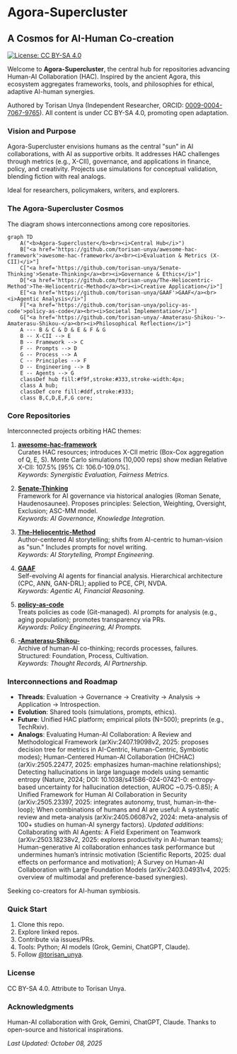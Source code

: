 # Agora-Supercluster

## A Cosmos for AI-Human Co-creation

[![License: CC BY-SA 4.0](https://img.shields.io/badge/License-CC%20BY--SA%204.0-lightgrey.svg)](https://creativecommons.org/licenses/by-sa/4.0/)

Welcome to **Agora-Supercluster**, the central hub for repositories advancing Human-AI Collaboration (HAC). Inspired by the ancient Agora, this ecosystem aggregates frameworks, tools, and philosophies for ethical, adaptive AI-human synergies.

Authored by Torisan Unya (Independent Researcher, ORCID: [0009-0004-7067-9765](https://orcid.org/0009-0004-7067-9765)). All content is under CC BY-SA 4.0, promoting open adaptation.

### Vision and Purpose
Agora-Supercluster envisions humans as the central "sun" in AI collaborations, with AI as supportive orbits. It addresses HAC challenges through metrics (e.g., X-CII), governance, and applications in finance, policy, and creativity. Projects use simulations for conceptual validation, blending fiction with real analogs.

Ideal for researchers, policymakers, writers, and explorers.

### The Agora-Supercluster Cosmos

The diagram shows interconnections among core repositories.

```mermaid
graph TD
    A("<b>Agora-Supercluster</b><br><i>Central Hub</i>")
    B["<a href='https://github.com/torisan-unya/awesome-hac-framework'>awesome-hac-framework</a><br><i>Evaluation & Metrics (X-CII)</i>"]
    C["<a href='https://github.com/torisan-unya/Senate-Thinking'>Senate-Thinking</a><br><i>Governance & Ethics</i>"]
    D["<a href='https://github.com/torisan-unya/The-Heliocentric-Method'>The-Heliocentric-Method</a><br><i>Creative Application</i>"]
    E["<a href='https://github.com/torisan-unya/GAAF'>GAAF</a><br><i>Agentic Analysis</i>"]
    F["<a href='https://github.com/torisan-unya/policy-as-code'>policy-as-code</a><br><i>Societal Implementation</i>"]
    G["<a href='https://github.com/torisan-unya/-Amaterasu-Shikou-'>-Amaterasu-Shikou-</a><br><i>Philosophical Reflection</i>"]
    A --- B & C & D & E & F & G
    B -- X-CII --> E
    B -- Framework --> C
    F -- Prompts --> D
    G -- Process --> A
    C -- Principles --> F
    D -- Engineering --> B
    E -- Agents --> G
    classDef hub fill:#f9f,stroke:#333,stroke-width:4px;
    class A hub;
    classDef core fill:#ddf,stroke:#333;
    class B,C,D,E,F,G core;
```

### Core Repositories
Interconnected projects orbiting HAC themes:

1. **[awesome-hac-framework](https://github.com/torisan-unya/awesome-hac-framework)**  
   Curates HAC resources; introduces X-CII metric (Box-Cox aggregation of Q, E, S). Monte Carlo simulations (10,000 reps) show median Relative X-CII: 107.5% [95% CI: 106.0-109.0%].  
   *Keywords: Synergistic Evaluation, Fairness Metrics.*

2. **[Senate-Thinking](https://github.com/torisan-unya/Senate-Thinking)**  
   Framework for AI governance via historical analogies (Roman Senate, Haudenosaunee). Proposes principles: Selection, Weighting, Oversight, Exclusion; ASC-MM model.  
   *Keywords: AI Governance, Knowledge Integration.*

3. **[The-Heliocentric-Method](https://github.com/torisan-unya/The-Heliocentric-Method)**  
   Author-centered AI storytelling; shifts from AI-centric to human-vision as "sun." Includes prompts for novel writing.  
   *Keywords: AI Storytelling, Prompt Engineering.*

4. **[GAAF](https://github.com/torisan-unya/GAAF)**  
   Self-evolving AI agents for financial analysis. Hierarchical architecture (CPC, ANN, GAN-DRL); applied to PCE, CPI, NVDA.  
   *Keywords: Agentic AI, Financial Reasoning.*

5. **[policy-as-code](https://github.com/torisan-unya/policy-as-code)**  
   Treats policies as code (Git-managed). AI prompts for analysis (e.g., aging population); promotes transparency via PRs.  
   *Keywords: Policy Engineering, AI Prompts.*

6. **[-Amaterasu-Shikou-](https://github.com/torisan-unya/-Amaterasu-Shikou-)**  
   Archive of human-AI co-thinking; records processes, failures. Structured: Foundation, Process, Cultivation.  
   *Keywords: Thought Records, AI Partnership.*

### Interconnections and Roadmap
- **Threads**: Evaluation → Governance → Creativity → Analysis → Application → Introspection.
- **Evolution**: Shared tools (simulations, prompts, ethics).
- **Future**: Unified HAC platform; empirical pilots (N=500); preprints (e.g., TechRxiv).
- **Analogs**: Evaluating Human-AI Collaboration: A Review and Methodological Framework (arXiv:2407.19098v2, 2025: proposes decision tree for metrics in AI-Centric, Human-Centric, Symbiotic modes); Human-Centered Human-AI Collaboration (HCHAC) (arXiv:2505.22477, 2025: emphasizes human-machine relationships); Detecting hallucinations in large language models using semantic entropy (Nature, 2024; DOI: 10.1038/s41586-024-07421-0: entropy-based uncertainty for hallucination detection, AUROC ~0.75-0.85); A Unified Framework for Human AI Collaboration in Security (arXiv:2505.23397, 2025: integrates autonomy, trust, human-in-the-loop); When combinations of humans and AI are useful: A systematic review and meta-analysis (arXiv:2405.06087v2, 2024: meta-analysis of 100+ studies on human-AI synergy factors). *Updated additions*: Collaborating with AI Agents: A Field Experiment on Teamwork (arXiv:2503.18238v2, 2025: explores productivity in AI-human teams); Human-generative AI collaboration enhances task performance but undermines human’s intrinsic motivation (Scientific Reports, 2025: dual effects on performance and motivation); A Survey on Human-AI Collaboration with Large Foundation Models (arXiv:2403.04931v4, 2025: overview of multimodal and preference-based synergies).

Seeking co-creators for AI-human symbiosis.

### Quick Start
1. Clone this repo.
2. Explore linked repos.
3. Contribute via issues/PRs.
4. Tools: Python; AI models (Grok, Gemini, ChatGPT, Claude).
5. Follow [@torisan_unya](https://x.com/torisan_unya).

### License
CC BY-SA 4.0. Attribute to Torisan Unya.

### Acknowledgments
Human-AI collaboration with Grok, Gemini, ChatGPT, Claude. Thanks to open-source and historical inspirations.

*Last Updated: October 08, 2025*

